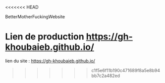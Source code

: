 <<<<<<< HEAD

BetterMotherFuckingWebsite


Lien de production
https://gh-khoubaieb.github.io/
=======
lien du site : https://gh-khoubaieb.github.io/
>>>>>>> c1f5e6f11b190c471689f8a5e8b94bb7c2a482ed
